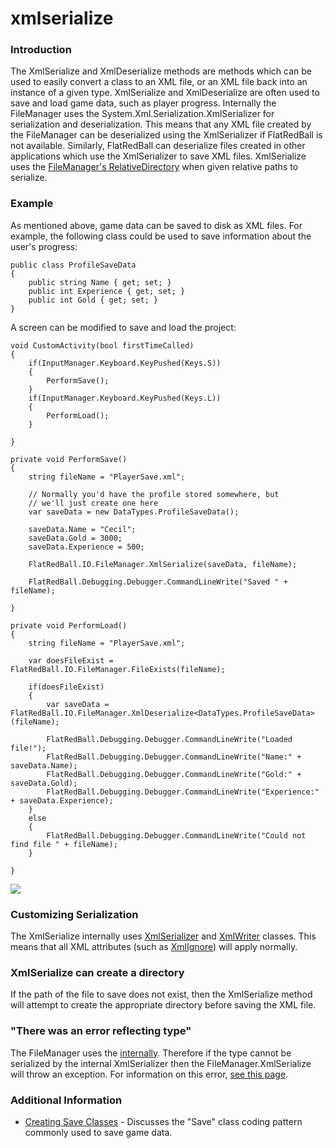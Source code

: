 # xmlserialize

### Introduction

The XmlSerialize and XmlDeserialize methods are methods which can be used to easily convert a class to an XML file, or an XML file back into an instance of a given type. XmlSerialize and XmlDeserialize are often used to save and load game data, such as player progress. Internally the FileManager uses the System.Xml.Serialization.XmlSerializer for serialization and deserialization. This means that any XML file created by the FileManager can be deserialized using the XmlSerializer if FlatRedBall is not available. Similarly, FlatRedBall can deserialize files created in other applications which use the XmlSerializer to save XML files. XmlSerialize uses the [FileManager's RelativeDirectory](relativedirectory.md) when given relative paths to serialize.

### Example

As mentioned above, game data can be saved to disk as XML files. For example, the following class could be used to save information about the user's progress:

```lang:c#
public class ProfileSaveData
{
    public string Name { get; set; }
    public int Experience { get; set; }
    public int Gold { get; set; }
}
```

A screen can be modified to save and load the project:

```lang:c#
void CustomActivity(bool firstTimeCalled)
{
    if(InputManager.Keyboard.KeyPushed(Keys.S))
    {
        PerformSave();
    }
    if(InputManager.Keyboard.KeyPushed(Keys.L))
    {
        PerformLoad();
    }

}

private void PerformSave()
{
    string fileName = "PlayerSave.xml";

    // Normally you'd have the profile stored somewhere, but 
    // we'll just create one here
    var saveData = new DataTypes.ProfileSaveData();

    saveData.Name = "Cecil";
    saveData.Gold = 3000;
    saveData.Experience = 500;

    FlatRedBall.IO.FileManager.XmlSerialize(saveData, fileName);

    FlatRedBall.Debugging.Debugger.CommandLineWrite("Saved " + fileName);

}

private void PerformLoad()
{
    string fileName = "PlayerSave.xml";

    var doesFileExist = FlatRedBall.IO.FileManager.FileExists(fileName);

    if(doesFileExist)
    {
        var saveData = FlatRedBall.IO.FileManager.XmlDeserialize<DataTypes.ProfileSaveData>(fileName);

        FlatRedBall.Debugging.Debugger.CommandLineWrite("Loaded file!");
        FlatRedBall.Debugging.Debugger.CommandLineWrite("Name:" + saveData.Name);
        FlatRedBall.Debugging.Debugger.CommandLineWrite("Gold:" + saveData.Gold);
        FlatRedBall.Debugging.Debugger.CommandLineWrite("Experience:" + saveData.Experience);
    }
    else
    {
        FlatRedBall.Debugging.Debugger.CommandLineWrite("Could not find file " + fileName);
    }

}
```

&#x20;

![](../../../../../media/2017-02-img\_58913fffc58ee.png)

&#x20;

### Customizing Serialization

The XmlSerialize internally uses [XmlSerializer](http://msdn.microsoft.com/en-us/library/system.xml.serialization.xmlserializer.aspx) and [XmlWriter](http://msdn.microsoft.com/en-us/library/system.xml.xmlwriter.aspx) classes. This means that all XML attributes (such as [XmlIgnore](http://msdn.microsoft.com/en-us/library/system.xml.serialization.xmlattributes.xmlignore.aspx)) will apply normally.

### XmlSerialize can create a directory

If the path of the file to save does not exist, then the XmlSerialize method will attempt to create the appropriate directory before saving the XML file.

### "There was an error reflecting type"

The FileManager uses the [internally](http://msdn.microsoft.com/en-us/library/system.xml.serialization.xmlserializer.aspx|XmlSerializer). Therefore if the type cannot be serialized by the internal XmlSerializer then the FileManager.XmlSerialize will throw an exception. For information on this error, [see this page](http://stackoverflow.com/questions/60573/xmlserializer-there-was-an-error-reflecting-type).

### Additional Information

* [Creating Save Classes](../../../../tutorials/code-tutorials/tutorials-save-classes.md) - Discusses the "Save" class coding pattern commonly used to save game data.
